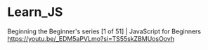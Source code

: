 # Learn_JS

Beginning the Beginner's series [1 of 51] | JavaScript for Beginners https://youtu.be/_EDM5aPVLmo?si=TS55skZBMUosOovh
